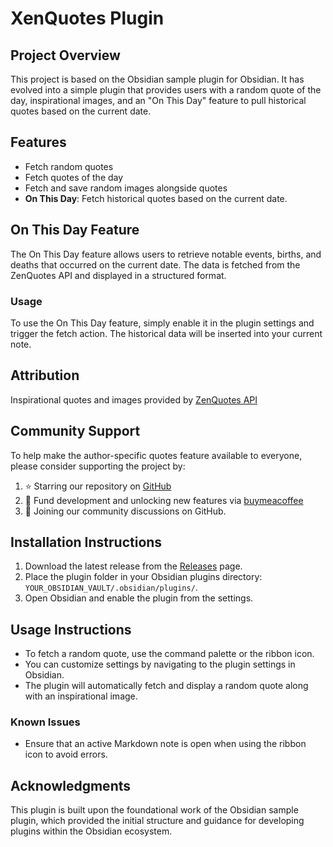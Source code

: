 # XenQuotes Plugin

## Project Overview
This project is based on the Obsidian sample plugin for Obsidian. It has evolved into a simple plugin that provides users with a random quote of the day, inspirational images, and an "On This Day" feature to pull historical quotes based on the current date.

## Features
- Fetch random quotes
- Fetch quotes of the day
- Fetch and save random images alongside quotes
- **On This Day**: Fetch historical quotes based on the current date.

## On This Day Feature
The On This Day feature allows users to retrieve notable events, births, and deaths that occurred on the current date. The data is fetched from the ZenQuotes API and displayed in a structured format.

### Usage
To use the On This Day feature, simply enable it in the plugin settings and trigger the fetch action. The historical data will be inserted into your current note.

## Attribution
Inspirational quotes and images provided by [ZenQuotes API](https://zenquotes.io/)

## Community Support
To help make the author-specific quotes feature available to everyone, please consider supporting the project by:
1. ⭐ Starring our repository on [GitHub](https://github.com/ubuntpunk/obsidian-xenquotes)
2. 💝 Fund development and unlocking new features via [buymeacoffee](https://buymeacoffee.com/ubuntupunk)
3. 🤝 Joining our community discussions on GitHub.

## Installation Instructions

1. Download the latest release from the [Releases](https://github.com/ubuntupunk/obsidian-xenquotes/releases) page.
2. Place the plugin folder in your Obsidian plugins directory: `YOUR_OBSIDIAN_VAULT/.obsidian/plugins/`.
3. Open Obsidian and enable the plugin from the settings.

## Usage Instructions

- To fetch a random quote, use the command palette or the ribbon icon.
- You can customize settings by navigating to the plugin settings in Obsidian.
- The plugin will automatically fetch and display a random quote along with an inspirational image.

### Known Issues
- Ensure that an active Markdown note is open when using the ribbon icon to avoid errors.


## Acknowledgments
This plugin is built upon the foundational work of the Obsidian sample plugin, which provided the initial structure and guidance for developing plugins within the Obsidian ecosystem.
